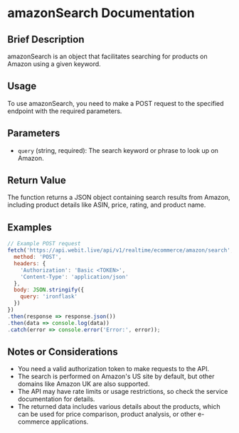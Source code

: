# amazonSearch Documentation

## Brief Description
amazonSearch is an object that facilitates searching for products on Amazon using a given keyword.

## Usage
To use amazonSearch, you need to make a POST request to the specified endpoint with the required parameters.

## Parameters
- `query` (string, required): The search keyword or phrase to look up on Amazon.

## Return Value
The function returns a JSON object containing search results from Amazon, including product details like ASIN, price, rating, and product name.

## Examples

```javascript
// Example POST request
fetch('https://api.webit.live/api/v1/realtime/ecommerce/amazon/search', {
  method: 'POST',
  headers: {
    'Authorization': 'Basic <TOKEN>',
    'Content-Type': 'application/json'
  },
  body: JSON.stringify({
    query: 'ironflask'
  })
})
.then(response => response.json())
.then(data => console.log(data))
.catch(error => console.error('Error:', error));
```

## Notes or Considerations
- You need a valid authorization token to make requests to the API.
- The search is performed on Amazon's US site by default, but other domains like Amazon UK are also supported.
- The API may have rate limits or usage restrictions, so check the service documentation for details.
- The returned data includes various details about the products, which can be used for price comparison, product analysis, or other e-commerce applications.